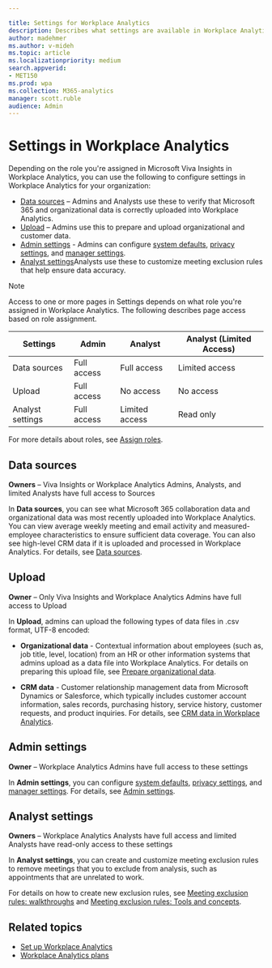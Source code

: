 ```yaml
---

title: Settings for Workplace Analytics
description: Describes what settings are available in Workplace Analytics for Microsoft Viva Insights to confirm data sources, upload HR data, set system defaults and privacy rules, and other analysis settings
author: madehmer
ms.author: v-mideh
ms.topic: article
ms.localizationpriority: medium 
search.appverid:
- MET150
ms.prod: wpa
ms.collection: M365-analytics
manager: scott.ruble
audience: Admin
---
```


# Settings in Workplace Analytics

Depending on the role you're assigned in Microsoft Viva Insights in Workplace Analytics, you can use the following to configure settings in Workplace Analytics for your organization:

* [Data sources](#data-sources) – Admins and Analysts use these to verify that Microsoft 365 and organizational data is correctly uploaded into Workplace Analytics.
* [Upload](#upload) – Admins use this to prepare and upload organizational and customer data.
* [Admin settings](#admin-settings) - Admins can configure [system defaults](system-defaults.md), [privacy settings](privacy-settings.md), and [manager settings](manager-settings.md). 
* [Analyst settings](#analyst-settings)Analysts use these to customize meeting exclusion rules that help ensure data accuracy.

>[!Note]
> Access to one or more pages in Settings depends on what role you're assigned in Workplace Analytics. The following describes page access based on role assignment.

| Settings | Admin | Analyst | Analyst (Limited Access) |  
|---|---|---|---|
| Data sources | Full access| Full access | Limited access |
| Upload  | Full access | No access | No access |
| Analyst settings | Full access | Limited access | Read only |

For more details about roles, see [Assign roles](../Setup/Assign-roles-to-wpa-admins.md).

## Data sources

**Owners** – Viva Insights or Workplace Analytics Admins, Analysts, and limited Analysts have full access to Sources

In **Data sources**, you can see what Microsoft 365 collaboration data and organizational data was most recently uploaded into Workplace Analytics. You can view average weekly meeting and email activity and measured-employee characteristics to ensure sufficient data coverage. You can also see high-level CRM data if it is uploaded and processed in Workplace Analytics. For details, see [Data sources](data-sourcesv2.md).

## Upload

**Owner** – Only Viva Insights and Workplace Analytics Admins have full access to Upload

In **Upload**, admins can upload the following types of data files in .csv format, UTF-8 encoded:

* **Organizational data** - Contextual information about employees (such as, job title, level, location) from an HR or other information systems that admins upload as a data file into Workplace Analytics. For details on preparing this upload file, see [Prepare organizational data](../setup/prepare-organizational-data.md).

* **CRM data** - Customer relationship management data from Microsoft Dynamics or Salesforce, which typically includes customer account information, sales records, purchasing history, service history, customer requests, and product inquiries. For details, see [CRM data in Workplace Analytics](../setup/crm-data-upload.md).

## Admin settings

**Owner** – Workplace Analytics Admins have full access to these settings

In **Admin settings**, you can configure [system defaults](system-defaults.md), [privacy settings](privacy-settings.md), and [manager settings](manager-settings.md). For details, see [Admin settings](admin-settings.md).

## Analyst settings

**Owners** – Workplace Analytics Analysts have full access and limited Analysts have read-only access to these settings

In **Analyst settings**, you can create and customize meeting exclusion rules to remove meetings that you to exclude from analysis, such as appointments that are unrelated to work.

For details on how to create new exclusion rules, see [Meeting exclusion rules: walkthroughs](../tutorials/meeting-exclusion-rules.md) and [Meeting exclusion rules: Tools and concepts](../tutorials/meeting-exclusion-concept.md).

## Related topics

* [Set up Workplace Analytics](../setup/set-up-workplace-analytics.md)
* [Workplace Analytics plans](../tutorials/solutionsv2-intro.md)
